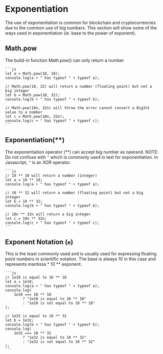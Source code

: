 # Exponentiation

The use of exponentiation is common for blockchain and cryptocurrencies due to the common use of big numbers.
This section will show some of the ways used in exponentiation (ie. base to the power of exponent).

## Math.pow

The build-in function Math.pow() can only return a number

    ```js
    let a = Math.pow(10, 10);
    console.log(a + " has typeof " + typeof a);

    // Math.pow(10, 32) will return a number (floating point) but not a big integer
    let b = Math.pow(10, 32);
    console.log(b + " has typeof " + typeof b);

    // Math.pow(10n, 32n) will throw the error cannot convert a BigInt value to a number
    let c = Math.pow(10n, 32n);
    console.log(c + " has typeof " + typeof c);
    ```

## Exponentiation(**)

The exponentiation operator (**) can accept big number as operand.
NOTE: Do not confuse with `^` which is commonly used in text for exponentiation. In Javascript, `^` is an XOR operator.

    ```js
    // 10 ** 10 will return a number (integer)
    let a = 10 ** 10;
    console.log(a + " has typeof " + typeof a);

    // 10 ** 32 will return a number (floating point) but not a big integer
    let b = 10 ** 32;
    console.log(b + " has typeof " + typeof b);

    // 10n ** 32n will return a big integer
    let c = 10n ** 32n;
    console.log(c + " has typeof " + typeof c);
    ```

## Exponent Notation (`e`)

This is the least commonly used and is usually used for expressing floating point numbers in scientific notation.
The base is always 10 in this case and represents mantissa * 10 ** exponent.

    ```js
    // 1e10 is equal to 10 ** 10
    let a = 1e10;
    console.log(a + " has typeof " + typeof a);
    console.log(
        1e10 === 10 ** 10
            ? "1e10 is equal to 10 ** 10"
            : "1e10 is not equal to 10 ** 10"
    );

    // 1e32 is equal to 10 ** 32
    let b = 1e32;
    console.log(b + " has typeof " + typeof b);
    console.log(
        1e32 === 10 ** 32
            ? "1e32 is equal to 10 ** 32"
            : "1e32 is not equal to 10 ** 32"
    );
    ```

